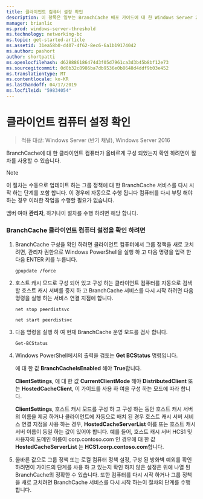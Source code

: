 ```yaml
---
title: 클라이언트 컴퓨터 설정 확인
description: 이 항목은 일부는 BranchCache 배포 가이드에 대 한 Windows Server 2016, 지사에 WAN 대역폭 사용량을 최적화 하기 위해 분산 및 호스트 캐시 모드로 BranchCache를 배포 하는 방법을 보여 주는
manager: brianlic
ms.prod: windows-server-threshold
ms.technology: networking-bc
ms.topic: get-started-article
ms.assetid: 31ea58b0-d407-4f62-8ec6-6a1b19174042
ms.author: pashort
author: shortpatti
ms.openlocfilehash: d628886186474d3f05d7961ca3d3b45b8bf12e73
ms.sourcegitcommit: 0d0b32c8986ba7db9536e0b8648d4ddf9b03e452
ms.translationtype: MT
ms.contentlocale: ko-KR
ms.lasthandoff: 04/17/2019
ms.locfileid: "59834054"
---
```

# <a name="verify-client-computer-settings"></a>클라이언트 컴퓨터 설정 확인

>적용 대상: Windows Server (반기 채널), Windows Server 2016

BranchCache에 대 한 클라이언트 컴퓨터가 올바르게 구성 되었는지 확인 하려면이 절차를 사용할 수 있습니다.  
  
> [!NOTE]  
> 이 절차는 수동으로 업데이트 하는 그룹 정책에 대 한 BranchCache 서비스를 다시 시작 하는 단계를 포함 합니다. 이 경우에 자동으로 수행 됩니다 컴퓨터를 다시 부팅 해야 하는 경우 이러한 작업을 수행할 필요가 없습니다.  
  
멤버 여야 **관리자**, 하거나이 절차를 수행 하려면 해당 합니다.  
  
### <a name="to-verify-branchcache-client-computer-settings"></a>BranchCache 클라이언트 컴퓨터 설정을 확인 하려면  
  
1.  BranchCache 구성을 확인 하려면 클라이언트 컴퓨터에서 그룹 정책을 새로 고치려면, 관리자 권한으로 Windows PowerShell을 실행 하 고 다음 명령을 입력 한 다음 ENTER 키를 누릅니다.  
  
    `gpupdate /force`  
  
2.  호스트 캐시 모드로 구성 되어 있고 구성 하는 클라이언트 컴퓨터를 자동으로 검색할 호스트 캐시 서버를 중지 하 고 BranchCache 서비스를 다시 시작 하려면 다음 명령을 실행 하는 서비스 연결 지점에 합니다.  
  
    `net stop peerdistsvc`  
  
    `net start peerdistsvc`  
  
3.  다음 명령을 실행 하 여 현재 BranchCache 운영 모드를 검사 합니다.  
  
    `Get-BCStatus`  
  
4.  Windows PowerShell에서의 출력을 검토는 **Get BCStatus** 명령입니다.  
  
    에 대 한 값 **BranchCacheIsEnabled** 해야 **True**합니다.  
  
    **ClientSettings**, 에 대 한 값 **CurrentClientMode** 해야 **DistributedClient** 또는 **HostedCacheClient**, 이 가이드를 사용 하 여을 구성 하는 모드에 따라 합니다.  
  
    **ClientSettings**, 호스트 캐시 모드를 구성 하 고 구성 하는 동안 호스트 캐시 서버의 이름을 제공 하거나 클라이언트에 자동으로 배치 된 경우 호스트 캐시 서버 서비스 연결 지점을 사용 하는 경우, **HostedCacheServerList** 이름 또는 호스트 캐시 서버 이름이 동일 하는 값이 있어야 합니다. 예를 들어, 호스트 캐시 서버 HCS1 및 사용자의 도메인 이름이 corp.contoso.com 인 경우에 대 한 값 **HostedCacheServerList** 는 **HCS1.corp.contoso.com**합니다.  
  
5.  올바른 값으로 그룹 정책 또는 로컬 컴퓨터 정책 설정, 구성 된 방화벽 예외를 확인 하려면이 가이드의 단계를 사용 하 고 있는지 확인 하지 않은 설정은 위에 나열 된 BranchCache의 정확한 수 있습니다. 또한 컴퓨터를 다시 시작 하거나 그룹 정책을 새로 고치려면 BranchCache 서비스를 다시 시작 하는이 절차의 단계를 수행 합니다.  
  


